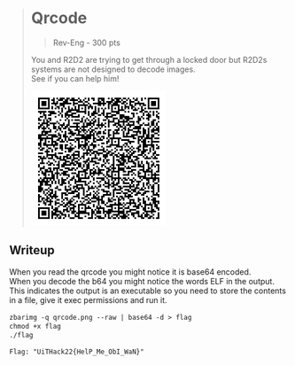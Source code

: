 > # Qrcode
> > Rev-Eng - 300 pts
> 
> You and R2D2 are trying to get through a locked door but
> R2D2s systems are not designed to decode images.  
> See if you can help him!
> 
> <img src="qrcode.png" />
> 

## Writeup

When you read the qrcode you might notice it is base64 encoded.  
When you decode the b64 you might notice the words ELF in the output.  
This indicates the output is an executable so you need to store the contents in a file, give it exec permissions and run it.

```
zbarimg -q qrcode.png --raw | base64 -d > flag
chmod +x flag
./flag
```

```
Flag: "UiTHack22{HelP_Me_ObI_WaN}"
```
